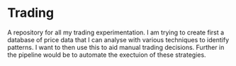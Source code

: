 # Trading
A repository for all my trading experimentation. I am trying to create first a database of price data that I can analyse with various techniques to identify patterns. I want to then use this to aid manual trading decisions. Further in the pipeline would be to automate the exectuion of these strategies.
